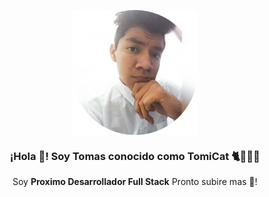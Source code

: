 <p align="center" width="300">
   <img align="center" width="200" style="" src="https://raw.githubusercontent.com/Tomi-Black/Tomicat-web/main/img/Suerte_amigo.png" />
   <h3 align="center">¡Hola 👋! Soy Tomas conocido como TomiCat 🐈👨🏻‍💻</h3>
</p>

<p align="center">Soy <strong>Proximo Desarrollador Full Stack</strong> Pronto subire mas 👀!</br></p>
